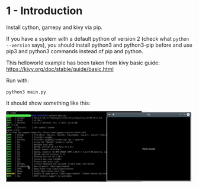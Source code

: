 # 1 - Introduction

Install cython, gamepy and kivy via pip. 

If you have a system with a default python of version 2 (check what `python --version` says), you should install python3 and python3-pip before and use pip3 and python3 commands instead of pip and python.

This helloworld example has been taken from kivy basic guide: https://kivy.org/doc/stable/guide/basic.html

Run with:

```
python3 main.py
```

It should show something like this:

![Output](example_output.png)

